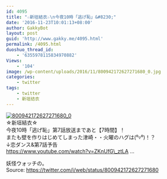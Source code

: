 ```yaml
---
id: 4095
title: "☆新垣結衣☆\n今夜10時「逃げ恥」&#8230;"
date: '2016-11-23T10:01:13+08:00'
author: GakkyBot
layout: post
guid: 'http://www.gakky.me/4095.html'
permalink: /4095.html
duoshuo_thread_id:
    - '6355978115834970882'
Views:
    - '104'
image: /wp-content/uploads/2016/11/800942172627271680_0.jpg
categories:
    - twitter
tags:
    - twitter
    - 新垣结衣
---
```


[![800942172627271680_0](http://www.yui-aragaki.org/wp-content/uploads/2016/11/800942172627271680_0.jpg)](http://www.yui-aragaki.org/wp-content/uploads/2016/11/800942172627271680_0.jpg)  
☆新垣結衣☆  
今夜10時「逃げ恥」第7話放送まであと【7時間】！  
またも壁を作りはじめてしまった津崎・・火曜のハグは(⁰▿⁰)！？  
↓恋ダンス&amp;第7話予告  
https://www.youtube.com/watch?v=ZKnUfG\_ztLA …

妖怪ウォッチの。  
Source: <https://twitter.com/i/web/status/800942172627271680>